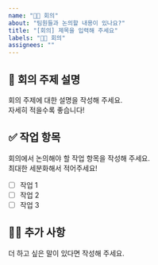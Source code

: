```yaml
---
name: "🙋🏻 회의"
about: "팀원들과 논의할 내용이 있나요?"
title: "[회의] 제목을 입력해 주세요"
labels: "🙋🏻 회의"
assignees: ""
---
```


## 📝 회의 주제 설명

회의 주제에 대한 설명을 작성해 주세요.  
자세히 적을수록 좋습니다!

## ✅ 작업 항목

회의에서 논의해야 할 작업 항목을 작성해 주세요.  
최대한 세분화해서 적어주세요!

- [ ] 작업 1
- [ ] 작업 2
- [ ] 작업 3

## 🙋🏻 추가 사항

더 하고 싶은 말이 있다면 작성해 주세요.